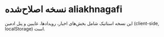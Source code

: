 # نسخه اصلاح‌شده aliakhnagafi
این نسخه استاتیک شامل بخش‌های اخبار، رویدادها، غایبین و پنل ادمین (client-side, localStorage) است.